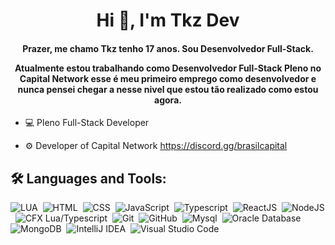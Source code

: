 <h1 align="center">Hi 👋, I'm Tkz Dev</h1>
<h4 align="center">
  Prazer, me chamo Tkz tenho 17 anos. Sou Desenvolvedor Full-Stack.

  Atualmente estou trabalhando como Desenvolvedor Full-Stack Pleno no Capital Network esse é meu primeiro emprego como desenvolvedor e nunca pensei chegar a nesse nivel que estou tão realizado como estou agora.
</h4>

- 💻 Pleno Full-Stack Developer

- ⚙️ Developer of Capital Network https://discord.gg/brasilcapital

## 🛠 Languages and Tools:

![LUA](https://img.shields.io/badge/-LUA-05122A?style=flat&logo=lua)&nbsp;
![HTML](https://img.shields.io/badge/-HTML-05122A?style=flat&logo=HTML5)&nbsp;
![CSS](https://img.shields.io/badge/-CSS-05122A?style=flat&logo=CSS3&logoColor=1572B6)&nbsp;
![JavaScript](https://img.shields.io/badge/-JavaScript-05122A?style=flat&logo=javascript)&nbsp;
![Typescript](https://img.shields.io/badge/-Typescript-05122A?style=flat&logo=typescript)&nbsp;
![ReactJS](https://img.shields.io/badge/-React-05122A?style=flat&logo=react)&nbsp;
![NodeJS](https://img.shields.io/badge/-Node-05122A?style=flat&logo=nodedotjs)&nbsp;
![CFX Lua/Typescript](https://img.shields.io/badge/-CFX|Typescript-05122A?style=flat&logo=fivem)&nbsp;
![Git](https://img.shields.io/badge/-Git-05122A?style=flat&logo=git)&nbsp;
![GitHub](https://img.shields.io/badge/-GitHub-05122A?style=flat&logo=github)&nbsp;
![Mysql](https://img.shields.io/badge/-Mysql-05122A?style=flat&logo=mysql)&nbsp;
![Oracle Database](https://img.shields.io/badge/-OracleDatabase-05122A?style=flat&logo=oracle)&nbsp;
![MongoDB](https://img.shields.io/badge/-MongoDB-05122A?style=flat&logo=mongodb)&nbsp;
![IntelliJ IDEA](https://img.shields.io/badge/-IntelliJ%20IDEA-05122A?style=flat&logo=IntelliJ%20IDEA&logoColor=007ACC)&nbsp;
![Visual Studio Code](https://img.shields.io/badge/-Visual%20Studio%20Code-05122A?style=flat&logo=visual-studio-code&logoColor=007ACC)&nbsp;
